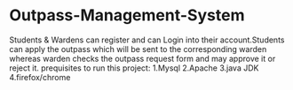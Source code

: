 # Outpass-Management-System
Students &amp; Wardens can register and can Login into their account.Students can apply the outpass which will be sent to the corresponding warden whereas warden checks the outpass request form and may approve it or reject it.
prequisites to run this project:
1.Mysql
2.Apache
3.java JDK
4.firefox/chrome
